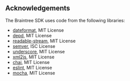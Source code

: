 Acknowledgements
----------------

The Braintree SDK uses code from the following libraries:

* [dateformat](https://github.com/felixge/node-dateformat), MIT License
* [depd](https://github.com/dougwilson/nodejs-depd), MIT License
* [readable-stream](https://github.com/nodejs/readable-stream), MIT License
* [semver](https://github.com/npm/node-semver), ISC License
* [underscore](https://github.com/jashkenas/underscore), MIT License
* [xml2js](https://github.com/Leonidas-from-XIV/node-xml2js), MIT License
* [chai](https://github.com/chaijs/chai), MIT License
* [eslint](https://github.com/eslint/eslint), MIT License
* [mocha](https://github.com/mochajs/mocha), MIT License
